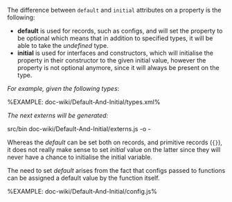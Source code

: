 The difference between `default` and `initial` attributes on a property is the following:

- **default** is used for records, such as configs, and will set the property to be optional which means that in addition to specified types, it will be able to take the _undefined_ type.
- **initial** is used for interfaces and constructors, which will initialise the property in their constructor to the given initial value, however the property is not optional anymore, since it will always be present on the type.

_For example, given the following types_:

%EXAMPLE: doc-wiki/Default-And-Initial/types.xml%

_The next externs will be generated:_

<fork lang="js">src/bin doc-wiki/Default-And-Initial/externs.js -o -</fork>

Whereas the _default_ can be set both on records, and primitive records (`{}`), it does not really make sense to set _initial_ value on the latter since they will never have a chance to initialise the initial variable.

The need to set _default_ arises from the fact that configs passed to functions can be assigned a default value by the function itself.

%EXAMPLE: doc-wiki/Default-And-Initial/config.js%